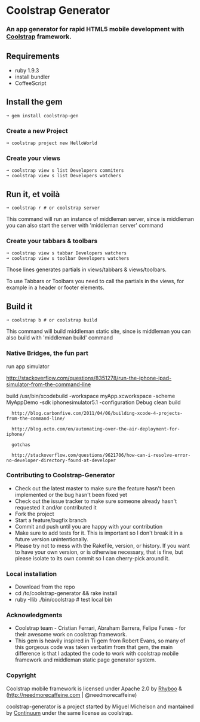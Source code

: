 # Coolstrap Generator

### An app generator for rapid HTML5 mobile development with [Coolstrap](https://github.com/rhyboo/coolstrap) framework.
  
  
## Requirements

* ruby 1.9.3
* install bundler
* CoffeeScript

## Install the gem

    ➜ gem install coolstrap-gen

### Create a new Project

    ➜ coolstrap project new HelloWorld

### Create your views

    ➜ coolstrap view s list Developers commiters
    ➜ coolstrap view s list Developers watchers

## Run it, et voilà

    ➜ coolstrap r # or coolstrap server

  This command will run an instance of middleman server, since is middleman you can also start the server with 'middleman server' command

### Create your tabbars & toolbars

    ➜ coolstrap view s tabbar Developers watchers
    ➜ coolstrap view s toolbar Developers watchers
    
  Those lines generates partials in views/tabbars & views/toolbars.
  
  To use Tabbars or Toolbars you need to call the partials in the views, for example in a header or footer elements.  

## Build it

    ➜ coolstrap b # or coolstrap build
    
  This command will build middleman static site, since is middleman you can also build with 'middleman build' command
  
### Native Bridges, the fun part

 run app simulator 
 
 http://stackoverflow.com/questions/8351278/run-the-iphone-ipad-simulator-from-the-command-line

build
      /usr/bin/xcodebuild -workspace myApp.xcworkspace -scheme MyAppDemo -sdk iphonesimulator5.1 -configuration Debug clean build
       
      http://blog.carbonfive.com/2011/04/06/building-xcode-4-projects-from-the-command-line/

      http://blog.octo.com/en/automating-over-the-air-deployment-for-iphone/
      
      gotchas
      
      http://stackoverflow.com/questions/9621706/how-can-i-resolve-error-no-developer-directory-found-at-developer

### Contributing to Coolstrap-Generator

* Check out the latest master to make sure the feature hasn't been implemented or the bug hasn't been fixed yet
* Check out the issue tracker to make sure someone already hasn't requested it and/or contributed it
* Fork the project
* Start a feature/bugfix branch
* Commit and push until you are happy with your contribution
* Make sure to add tests for it. This is important so I don't break it in a future version unintentionally.
* Please try not to mess with the Rakefile, version, or history. If you want to have your own version, or is otherwise necessary, that is fine, but please isolate to its own commit so I can cherry-pick around it.

### Local installation

* Download from the repo
* cd /to/coolstrap-generator && rake install
* ruby -Ilib ./bin/coolstrap # test local bin

### Acknowledgments
  * Coolstrap team - Cristian Ferrari, Abraham Barrera, Felipe Funes - for their awesome work on coolstrap framework.
  * This gem is heavily inspired in Ti gem from Robert Evans, so many of this gorgeous code was taken verbatim from that gem, the main difference is that I adapted the code to work with coolstrap mobile framework and middleman static page generator system.

### Copyright

Coolstrap mobile framework is licensed under Apache 2.0 by [Rhyboo](http://Rhyboo.com) & (http://needmorecaffeine.com | @needmorecaffeine)

coolstrap-generator is a project started by Miguel Michelson and mantained by [Continuum](http://continuum.cl) under the same license as coolstrap.
